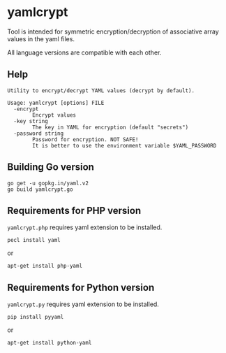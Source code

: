 # yamlcrypt

Tool is intended for symmetric encryption/decryption of associative array values in the yaml files.

All language versions are compatible with each other.

## Help

```shell
Utility to encrypt/decrypt YAML values (decrypt by default).

Usage: yamlcrypt [options] FILE
  -encrypt
        Encrypt values
  -key string
        The key in YAML for encryption (default "secrets")
  -password string
        Password for encryption. NOT SAFE!
        It is better to use the environment variable $YAML_PASSWORD
```

## Building Go version

```shell
go get -u gopkg.in/yaml.v2
go build yamlcrypt.go
```

## Requirements for PHP version

`yamlcrypt.php` requires yaml extension to be installed.

```shell
pecl install yaml
```

or

```shell
apt-get install php-yaml
```

## Requirements for Python version

`yamlcrypt.py` requires yaml extension to be installed.

```shell
pip install pyyaml
```

or

```shell
apt-get install python-yaml
```
